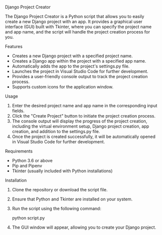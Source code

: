 Django Project Creator

The Django Project Creator is a Python script that allows you to easily create a new Django project with an app. It provides a graphical user interface (GUI) built with Tkinter, where you can specify the project name and app name, and the script will handle the project creation process for you.

Features

-   Creates a new Django project with a specified project name.
-   Creates a Django app within the project with a specified app name.
-   Automatically adds the app to the project's settings.py file.
-   Launches the project in Visual Studio Code for further development.
-   Provides a user-friendly console output to track the project creation process.
-   Supports custom icons for the application window.

Usage

1. Enter the desired project name and app name in the corresponding input fields.
2. Click the "Create Project" button to initiate the project creation process.
3. The console output will display the progress of the project creation, including the virtual environment setup, Django project creation, app creation, and addition to the settings.py file.
4. Once the project is created successfully, it will be automatically opened in Visual Studio Code for further development.

Requirements

-   Python 3.6 or above
-   Pip and Pipenv
-   Tkinter (usually included with Python installations)

Installation

1. Clone the repository or download the script file.
2. Ensure that Python and Tkinter are installed on your system.
3. Run the script using the following command:

    python script.py

4. The GUI window will appear, allowing you to create your Django project.
